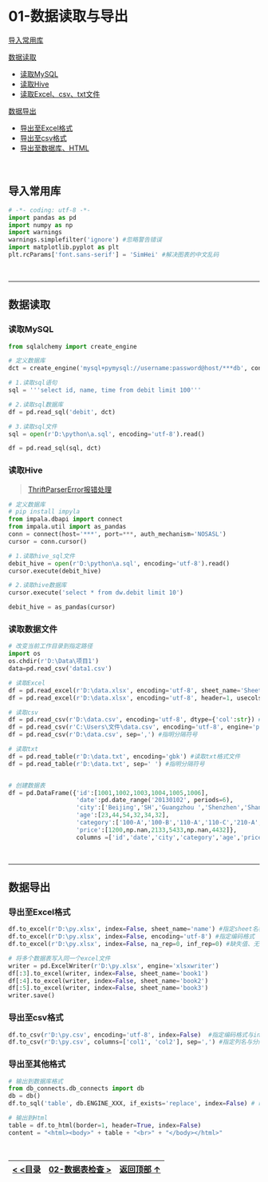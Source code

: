 # 01-数据读取与导出

[导入常用库](#导入常用库)

[数据读取](#数据读取)

- [读取MySQL](#读取MySQL)
- [读取Hive](#读取Hive)
- [读取Excel、csv、txt文件](#读取数据文件)

[数据导出](#数据导出)

- [导出至Excel格式](#导出至Excel格式)
- [导出至csv格式](#导出至csv格式)
- [导出至数据库、HTML](#导出至其他格式)

<br/>

## 导入常用库

```python
# -*- coding: utf-8 -*-
import pandas as pd
import numpy as np
import warnings
warnings.simplefilter('ignore') #忽略警告错误
import matplotlib.pyplot as plt
plt.rcParams['font.sans-serif'] = 'SimHei' #解决图表的中文乱码
```

<br/>

------

## 数据读取

### 读取MySQL

```python
from sqlalchemy import create_engine

# 定义数据库
dct = create_engine('mysql+pymysql://username:password@host/***db', connect_args={'charset': 'utf8'})

# 1.读取sql语句
sql = '''select id, name, time from debit limit 100'''

# 2.读取sql数据库
df = pd.read_sql('debit', dct)

# 3.读取sql文件
sql = open(r'D:\python\a.sql', encoding='utf-8').read()

df = pd.read_sql(sql, dct)
```

### 读取Hive

> [ThriftParserError报错处理](https://blog.csdn.net/sinolover/article/details/77714648)

```python
# 定义数据库
# pip install impyla
from impala.dbapi import connect
from impala.util import as_pandas
conn = connect(host='***', port=***, auth_mechanism='NOSASL')
cursor = conn.cursor()

# 1.读取hive_sql文件
debit_hive = open(r'D:\python\a.sql', encoding='utf-8').read()
cursor.execute(debit_hive)

# 2.读取hive数据库
cursor.execute('select * from dw.debit limit 10')

debit_hive = as_pandas(cursor)
```

### 读取数据文件

```python
# 改变当前工作目录到指定路径
import os
os.chdir(r'D:\Data\项目1')
data=pd.read_csv('data1.csv')

# 读取Excel
df = pd.read_excel(r'D:\data.xlsx', encoding='utf-8', sheet_name='Sheet1') #指定表名
df = pd.read_excel(r'D:\data.xlsx', encoding='utf-8', header=1, usecols=[0,2]) #指定读取范围：第2行开始，第1、3列

# 读取csv
df = pd.read_csv(r'D:\data.csv', encoding='utf-8', dtype={'col':str}) #指定某一列格式
df = pd.read_csv(r'C:\Users\文件\data.csv', encoding='utf-8', engine='python') #路径包含中文
df = pd.read_csv(r'D:\data.csv', sep=',') #指明分隔符号

# 读取txt
df = pd.read_table(r'D:\data.txt', encoding='gbk') #读取txt格式文件
df = pd.read_table(r'D:\data.txt', sep=' ') #指明分隔符号


# 创建数据表
df = pd.DataFrame({'id':[1001,1002,1003,1004,1005,1006], 
                   'date':pd.date_range('20130102', periods=6),
                   'city':['Beijing','SH','Guangzhou ','Shenzhen','Shanghai', 'Beijing'],
                   'age':[23,44,54,32,34,32],
                   'category':['100-A','100-B','110-A','110-C','210-A','130-F'],
                   'price':[1200,np.nan,2133,5433,np.nan,4432]},
                   columns =['id','date','city','category','age','price'])
```

<br/>

------

## 数据导出

### 导出至Excel格式

```python
df.to_excel(r'D:\py.xlsx', index=False, sheet_name='name') #指定sheet名称和index
df.to_excel(r'D:\py.xlsx', index=False, encoding='utf-8') #指定编码格式
df.to_excel(r'D:\py.xlsx', index=False, na_rep=0, inf_rep=0) #缺失值、无穷值填充为0

# 将多个数据表写入同一个excel文件
writer = pd.ExcelWriter(r'D:\py.xlsx', engine='xlsxwriter')
df[:3].to_excel(writer, index=False, sheet_name='book1')
df[:4].to_excel(writer, index=False, sheet_name='book2')
df[:5].to_excel(writer, index=False, sheet_name='book3')
writer.save()
```

### 导出至csv格式

```python
df.to_csv(r'D:\py.csv', encoding='utf-8', index=False)  #指定编码格式与index
df.to_csv(r'D:\py.csv', columns=['col1', 'col2'], sep=',') #指定列名与分隔符
```

### 导出至其他格式

```python
# 输出到数据库格式
from db_connects.db_connects import db
db = db()
df.to_sql('table', db.ENGINE_XXX, if_exists='replace', index=False) # replace：替换；attend：累增

# 输出到Html
table = df.to_html(border=1, header=True, index=False)
content = "<html><body>" + table + "<br>" + "</body></html>"
```

<br/>

|  [**< <目录**](./README.md)  |  [**02-数据表检查 >**](./02-数据表检查.md)  |  [**返回顶部 ↑**](#01-数据读取与导出) |
| ------------------------------- | ------------------------------- | ------------------------------- |